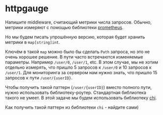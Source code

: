 # httpgauge

Напишите middleware, считающий метрики числа запросов. Обычно, метрики измеряют
с помощью библиотеки [prometheus](https://github.com/prometheus/client_golang).

Но мы будем писать упрошённую версию, которая будет хранить метрики в `map[string]int`.

Ключём в такой `map` можно было бы сделать `Path` запроса, но это не очень хорошее решение.
В пути часто встречаются изменяемые параметры. Например `/user/0`, `/user/1`, etc. В этом случае,
мы не хотим отдельно измерять, что пришло 5 запросов к `/user/0` и 10 запросов к `/user/1`.
Для мониторинга за сервером нам нужно знать, что пришло 15 запросов к пути `/user/{userID}`.

Чтобы получить такой паттерн (`/user/{userID}`) вместо полного пути, нужно использовать библиотеку-роутер.
Стандартная библиотека такого не умеет. В этой задаче мы будем использовать библиотеку [chi](https://github.com/go-chi/chi).

Как получить такой паттерн из библиотеки `chi` - найдите сами)
